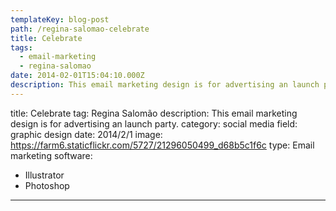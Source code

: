 ```yaml
---
templateKey: blog-post
path: /regina-salomao-celebrate
title: Celebrate
tags:
  - email-marketing
  - regina-salomao
date: 2014-02-01T15:04:10.000Z
description: This email marketing design is for advertising an launch party.
---
```


title: Celebrate
tag: Regina Salomão
description: This email marketing design is for advertising an launch party.
category: social media
field: graphic design
date: 2014/2/1
image: https://farm6.staticflickr.com/5727/21296050499_d68b5c1f6c
type: Email marketing
software:
- Illustrator
- Photoshop
---
